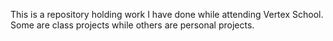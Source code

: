 This is a repository holding work I have done while attending Vertex School.
Some are class projects while others are personal projects.
